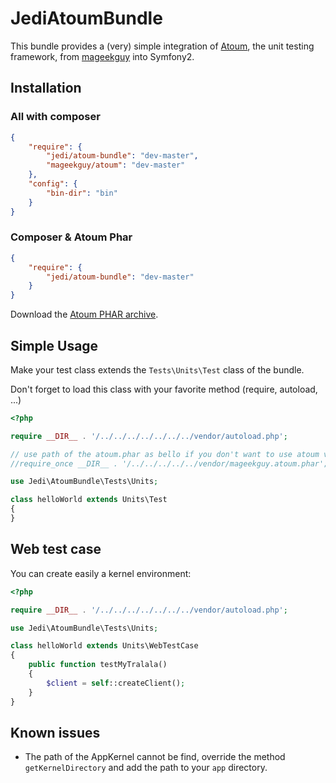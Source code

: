 JediAtoumBundle
================

This bundle provides a (very) simple integration of [Atoum](https://github.com/mageekguy/atoum), the unit testing framework, from [mageekguy](https://github.com/mageekguy) into Symfony2.

## Installation

### All with composer

```json
{
    "require": {
        "jedi/atoum-bundle": "dev-master",
        "mageekguy/atoum": "dev-master"
    },
    "config": {
        "bin-dir": "bin"
    }
}
```

### Composer & Atoum Phar

```json
{
    "require": {
        "jedi/atoum-bundle": "dev-master"
    }
}
```

Download the [Atoum PHAR archive](http://downloads.atoum.org/nightly/mageekguy.atoum.phar).

## Simple Usage

Make your test class extends the `Tests\Units\Test` class of the bundle.

Don't forget to load this class with your favorite method (require, autoload, ...)

``` php
<?php

require __DIR__ . '/../../../../../../../vendor/autoload.php';

// use path of the atoum.phar as bello if you don't want to use atoum via composer
//require_once __DIR__ . '/../../../../../vendor/mageekguy.atoum.phar';

use Jedi\AtoumBundle\Tests\Units;

class helloWorld extends Units\Test
{
}
```

## Web test case

You can create easily a kernel environment:

``` php
<?php

require __DIR__ . '/../../../../../../../vendor/autoload.php';

use Jedi\AtoumBundle\Tests\Units;

class helloWorld extends Units\WebTestCase
{
    public function testMyTralala()
    {
        $client = self::createClient();
    }
}
```

## Known issues

- The path of the AppKernel cannot be find, override the method `getKernelDirectory` and add the path to your `app` directory.
